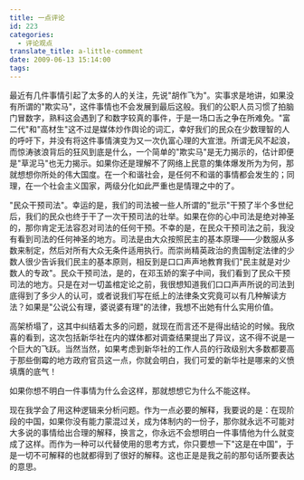 ```yaml
---
title: 一点评论
id: 223
categories:
  - 评论观点
translate_title: a-little-comment
date: 2009-06-13 15:14:00
tags:
---
```


最近有几件事情引起了太多的人的关注，先说"胡作飞为"。实事求是地讲，如果没有所谓的"欺实马"，这件事情也不会发展到最后这般。我们的公职人员习惯了拍脑门冒数字，熟料这会遇到了和数字较真的事件，于是一场口舌之争在所难免。"富二代"和"高材生"这不过是媒体炒作舆论的词汇，幸好我们的民众在少数理智的人的呼吁下，并没有将这件事情演变为又一次仇富心理的大宣泄。所谓无风不起浪，而惊涛骇浪背后的狂风到底是什么，一个简单的"欺实马"是无力揭示的，估计即便是"草泥马"也无力揭示。如果你还是理解不了网络上民意的集体爆发所为为何，那就想想你所处的伟大国度。在一个和谐社会，是任何不和谐的事情都会发生的；同理，在一个社会主义国家，两级分化如此严重也是情理之中的了。

"民众干预司法"。幸运的是，我们的司法被一些人所谓的"批示"干预了半个多世纪后，我们的民众也终于干了一次干预司法的壮举。如果在你的心中司法是绝对神圣的，那你肯定无法容忍对司法的任何干预。不幸的是，在民众干预司法之前，我没有看到司法的任何神圣的地方。司法是由大众按照民主的基本原理——少数服从多数来制定，然后对所有大众无条件适用执行。而崇尚精英政治的贵国制定法律的少数人很少告诉我们民主的基本原则，相反到是口口声声地教育我们"民主就是对少数人的专政"。民众干预司法，是的，在邓玉娇的案子中间，我们看到了民众干预司法的地方。只是在对一切盖棺定论之前，我很想知道我们口口声声所说的司法到底得到了多少人的认可，或者说我们写在纸上的法律条文究竟可以有几种解读方法？如果是"公说公有理，婆说婆有理"的法律，我想不出她有什么实用价值。

高架桥塌了，这其中纠结着太多的问题，就现在而言还不是得出结论的时候。我欣喜的看到，这次包括新华社在内的媒体都对调查结果提出了异议，这不得不说是一个巨大的飞跃。当然当然，如果考虑到新华社的工作人员的行政级别大多数都要高于那些倒霉的地方政府官员这一点，你就会明白，我们可爱的新华社是哪来的义愤填膺的底气！

如果你想不明白一件事情为什么会这样，那就想想它为什么不能这样。

现在我学会了用这种逻辑来分析问题。作为一点必要的解释，我要说的是：在现阶段的中国，如果你没有能力蒙混过关，成为体制内的一份子，那你就永远不可能对大多说的事情给出合理的解释，换言之，你永远不会想明白一件事情他为什么就变成了这样。而作为一种可以代替使用的思考方式，你只要想一下"这是在中国"，于是一切不可解释的也就都得到了很好的解释。这也正是是我之前的那句话所要表达的意思。
